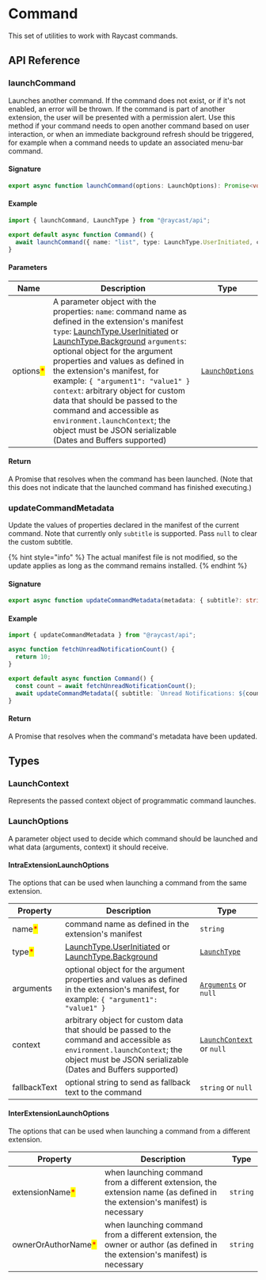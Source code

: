 # Command

This set of utilities to work with Raycast commands.

## API Reference

### launchCommand

Launches another command. If the command does not exist, or if it's not enabled, an error will be thrown. If the command is part of another extension, the user will be presented with a permission alert. Use this method if your command needs to open another command based on user interaction, or when an immediate background refresh should be triggered, for example when a command needs to update an associated menu-bar command.

#### Signature

```typescript
export async function launchCommand(options: LaunchOptions): Promise<void>;
```

#### Example

```typescript
import { launchCommand, LaunchType } from "@raycast/api";

export default async function Command() {
  await launchCommand({ name: "list", type: LaunchType.UserInitiated, context: { foo: "bar" } });
}
```

#### Parameters

| Name                                      | Description                                                                                                                                                                                                                                                                                                                                                                                                                                                                                                                                                                     | Type                                        |
| ----------------------------------------- | ------------------------------------------------------------------------------------------------------------------------------------------------------------------------------------------------------------------------------------------------------------------------------------------------------------------------------------------------------------------------------------------------------------------------------------------------------------------------------------------------------------------------------------------------------------------------------- | ------------------------------------------- |
| options<mark style="color:red;">\*</mark> | A parameter object with the properties: `name`: command name as defined in the extension's manifest `type`: [LaunchType.UserInitiated](environment.md#launchtype) or [LaunchType.Background](environment.md#launchtype) `arguments`: optional object for the argument properties and values as defined in the extension's manifest, for example: `{ "argument1": "value1" }` `context`: arbitrary object for custom data that should be passed to the command and accessible as `environment.launchContext`; the object must be JSON serializable (Dates and Buffers supported) | [`LaunchOptions`](command.md#launchoptions) |

#### Return

A Promise that resolves when the command has been launched. (Note that this does not indicate that the launched command has finished executing.)

### updateCommandMetadata

Update the values of properties declared in the manifest of the current command. Note that currently only `subtitle` is supported. Pass `null` to clear the custom subtitle.

{% hint style="info" %}
The actual manifest file is not modified, so the update applies as long as the command remains installed.
{% endhint %}

#### Signature

```typescript
export async function updateCommandMetadata(metadata: { subtitle?: string | null }): Promise<void>;
```

#### Example

```typescript
import { updateCommandMetadata } from "@raycast/api";

async function fetchUnreadNotificationCount() {
  return 10;
}

export default async function Command() {
  const count = await fetchUnreadNotificationCount();
  await updateCommandMetadata({ subtitle: `Unread Notifications: ${count}` });
}
```

#### Return

A Promise that resolves when the command's metadata have been updated.

## Types

### LaunchContext

Represents the passed context object of programmatic command launches.

### LaunchOptions

A parameter object used to decide which command should be launched and what data (arguments, context) it should receive.

#### IntraExtensionLaunchOptions

The options that can be used when launching a command from the same extension.

| Property                               | Description                                                                                                                                                                             | Type                                                                 |
| -------------------------------------- | --------------------------------------------------------------------------------------------------------------------------------------------------------------------------------------- | -------------------------------------------------------------------- |
| name<mark style="color:red;">\*</mark> | command name as defined in the extension's manifest                                                                                                                                     | `string`                                                             |
| type<mark style="color:red;">\*</mark> | [LaunchType.UserInitiated](environment.md#launchtype) or [LaunchType.Background](environment.md#launchtype)                                                                             | [`LaunchType`](environment.md#launchtype)                            |
| arguments                              | optional object for the argument properties and values as defined in the extension's manifest, for example: `{ "argument1": "value1" }`                                                 | [`Arguments`](../zi-liao/lifecycle/arguments.md#arguments) or `null` |
| context                                | arbitrary object for custom data that should be passed to the command and accessible as `environment.launchContext`; the object must be JSON serializable (Dates and Buffers supported) | [`LaunchContext`](command.md#launchcontext) or `null`                |
| fallbackText                           | optional string to send as fallback text to the command                                                                                                                                 | `string` or `null`                                                   |

#### InterExtensionLaunchOptions

The options that can be used when launching a command from a different extension.

| Property                                            | Description                                                                                                                  | Type     |
| --------------------------------------------------- | ---------------------------------------------------------------------------------------------------------------------------- | -------- |
| extensionName<mark style="color:red;">\*</mark>     | when launching command from a different extension, the extension name (as defined in the extension's manifest) is necessary  | `string` |
| ownerOrAuthorName<mark style="color:red;">\*</mark> | when launching command from a different extension, the owner or author (as defined in the extension's manifest) is necessary | `string` |
